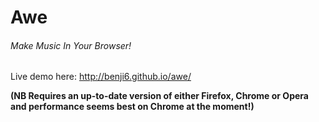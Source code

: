 # Awe
###### Make Music In Your Browser!
Live demo here: http://benji6.github.io/awe/

**(NB Requires an up-to-date version of either Firefox, Chrome or Opera and performance seems best on Chrome at the moment!)**
